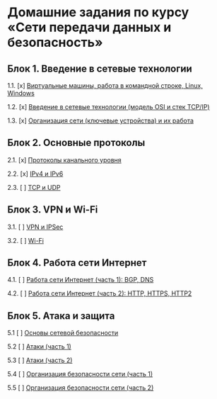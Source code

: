 # Домашние задания по курсу «Сети передачи данных и безопасность»

## Блок 1. Введение в сетевые технологии

1.1. [x] [Виртуальные машины, работа в командной строке, Linux, Windows](01_vm)

1.2. [x] [Введение в сетевые технологии (модель OSI и стек TCP/IP)](02_intro)

1.3. [x] [Организация сети (ключевые устройства) и их работа](03_devices)

## Блок 2. Основные протоколы

2.1. [x] [Протоколы канального уровня](04_channel)

2.2. [x] [IPv4 и IPv6](05_ip)

2.3. [ ] [TCP и UDP](06_tcpudp)

## Блок 3. VPN и Wi-Fi

3.1. [ ] [VPN и IPSec](07_organization)

3.2. [ ] [Wi-Fi](08_wifi)

## Блок 4. Работа сети Интернет

4.1. [ ] [Работа сети Интернет (часть 1): BGP, DNS](09_internet)

4.2. [ ] [Работа сети Интернет (часть 2): HTTP, HTTPS, HTTP2](10_internet)

## Блок 5. Атака и защита

5.1 [ ] [Основы сетевой безопасности](11_basics)

5.2 [ ] [Атаки (часть 1)](12_attacks)

5.3 [ ] [Атаки (часть 2)](13_attacks)

5.4 [ ] [Организация безопасности сети (часть 1)](14_defence)

5.5 [ ] [Организация безопасности сети (часть 2)](15_defence)
